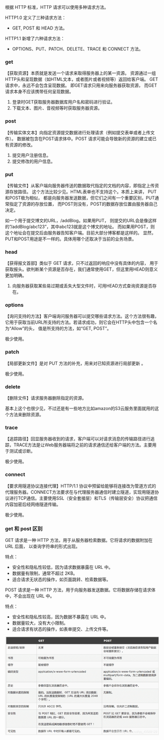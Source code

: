 根据 HTTP 标准，HTTP 请求可以使用多种请求方法。

HTTP1.0 定义了三种请求方法： 
  - GET, POST 和 HEAD 方法。


HTTP1.1 新增了六种请求方法：
  - OPTIONS、PUT、PATCH、DELETE、TRACE 和 CONNECT 方法。


### get

【获取资源】本质就是发送一个请求来取得服务器上的某一资源。
资源通过一组HTTP头和呈现数据（如HTML文本，或者图片或者视频等）返回给客户端。
GET请求中，永远不会包含呈现数据。 即GET请求只用来向服务器获取资源，
而GET请求本身不应该携带任何呈现数据。

1. 登录时GET获取服务器数据库用户名和密码进行验证。
2. 下载文本、图片、音视频等时获取服务器资源。


### post
【传输实体文本】向指定资源提交数据进行处理请求（例如提交表单或者上传文件）。
数据被包含在POST请求体中。POST 请求可能会导致新的资源的建立或已有资源的修改。

1. 提交用户注册信息。
2. 提交修改的用户信息。

### put
【传输文件】从客户端向服务器传送的数据取代指定的文档的内容，即指定上传资源存放路径。
这个方法比较少见。HTML表单也不支持这个。本质上来讲， PUT和POST极为相似，
都是向服务器发送数据，但它们之间有一个重要区别，PUT通常指定了资源的存放位置，
而POST则没有，POST的数据存放位置由服务器自己决定。

如一个用于提交博文的URL，/addBlog。如果用PUT，
则提交的URL会是像这样的”/addBlog/abc123”，其中abc123就是这个博文的地址。
而如果用POST，则这个地址会在提交后由服务器告知客户端。目前大部分博客都是这样的。
显然，PUT和POST用途是不一样的。具体用哪个还取决于当前的业务场景。


### head
【获得报文首部】类似于 GET 请求，只不过返回的响应中没有具体的内容，
用于获取报头。欲判断某个资源是否存在，我们通常使用GET，但这里用HEAD则意义更加明确。

1. 向服务器获取某些易过期或丢失大型文件时，可用HEAD方式查询资源是否存在。

### options
【询问支持的方法】客户端询问服务器可以提交哪些请求方法。这个方法很有趣，
它用于获取当前URL所支持的方法。若请求成功，则它会在HTTP头中包含一个名为“Allow”的头，
值是所支持的方法，如“GET, POST”。

极少使用。


### patch
【局部更新文件】是对 PUT 方法的补充，用来对已知资源进行局部更新 。

极少使用。


### delete
【删除文件】请求服务器删除指定的资源。

基本上这个也很少见，不过还是有一些地方比如amazon的S3云服务里面就用的这个方法来删除资源。


### trace
【追踪路径】回显服务器收到的请求，客户端可以对请求消息的传输路径进行追踪，TRACE方法是让Web服务器端将之前的请求通信还给客户端的方法。主要用于测试或诊断。

极少使用。

### connect
【要求用隧道协议连接代理】HTTP/1.1 协议中预留给能够将连接改为管道方式的代理服务器。CONNECT方法要求在与代理服务器通信时建立隧道，实现用隧道协议进行TCP通信。主要使用SSL（安全套接层）和TLS（传输层安全）协议把通信内容加密后经网络隧道传输。

极少使用。



### get 和 post 区别

GET 请求是一种 HTTP 方法，用于从服务器检索数据。它将请求的数据附加在 URL 后面，
以查询字符串的形式出现。

特点：
- 安全性和隐私性较低，因为请求数据暴露在 URL 中。
- 数据量有限制，通常不超过 2KB。
- 适合请求无状态的操作，如页面跳转、检索数据等。


POST 请求是一种 HTTP 方法，用于向服务器发送数据。它将数据存储在请求体中，不会出现在 URL 中。

特点：
- 安全性和隐私性较高，因为数据不暴露在 URL 中。
- 数据量较大，没有大小限制。
- 适合请求有状态的操作，如表单提交、上传文件等。

![img_1.png](img_1.png)

